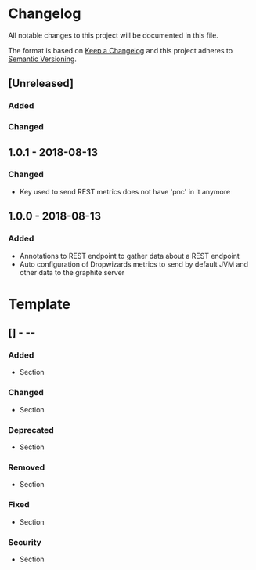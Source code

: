 # Changelog
All notable changes to this project will be documented in this file.

The format is based on [Keep a Changelog](http://keepachangelog.com/en/1.0.0/)
and this project adheres to [Semantic Versioning](http://semver.org/spec/v2.0.0.html).


## [Unreleased]

### Added

### Changed


## 1.0.1 - 2018-08-13
### Changed

- Key used to send REST metrics does not have 'pnc' in it anymore


## 1.0.0 - 2018-08-13
### Added

- Annotations to REST endpoint to gather data about a REST endpoint
- Auto configuration of Dropwizards metrics to send by default JVM and other
  data to the graphite server

# Template

## [<version>] - <yyyy>-<mm>-<dd>
### Added
- Section

### Changed
- Section

### Deprecated
- Section

### Removed
- Section

### Fixed
- Section

### Security
- Section

